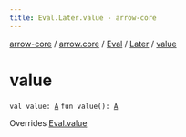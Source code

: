 ```yaml
---
title: Eval.Later.value - arrow-core
---
```


[arrow-core](../../../index.html) / [arrow.core](../../index.html) / [Eval](../index.html) / [Later](index.html) / [value](./value.html)

# value

`val value: `[`A`](index.html#A)
`fun value(): `[`A`](index.html#A)

Overrides [Eval.value](../value.html)

